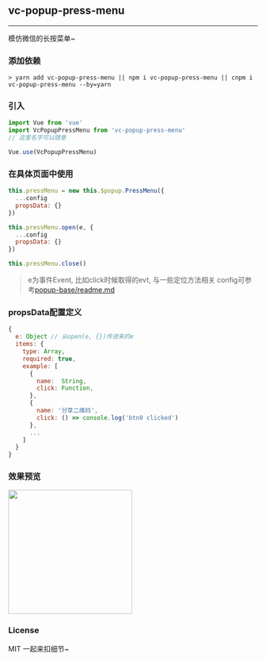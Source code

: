
## vc-popup-press-menu

-----

模仿微信的长按菜单~

### 添加依赖

```shell
> yarn add vc-popup-press-menu || npm i vc-popup-press-menu || cnpm i vc-popup-press-menu --by=yarn
```

### 引入

```javascript
import Vue from 'vue'
import VcPopupPressMenu from 'vc-popup-press-menu'
// 这里名字可以随意

Vue.use(VcPopupPressMenu)
```

### 在具体页面中使用

```javascript
this.pressMenu = new this.$popup.PressMenu({
  ...config
  propsData: {}
})

this.pressMenu.open(e, {
  ...config
  propsData: {}
})

this.pressMenu.close()
```

> e为事件Event, 比如click时候取得的evt, 与一些定位方法相关
> config可参考[popup-base/readme.md](https://github.com/deepkolos/vc-popup/blob/master/packages/popup-base/readme.md)

### propsData配置定义

```js
{
  e: Object // 从open(e, {})传进来的e
  items: {
    type: Array,
    required: true,
    example: [
      {
        name:  String,
        click: Function,
      },
      {
        name: '分享二维码',
        click: () => console.log('btn0 clicked')
      },
      ...
    ]
  }
}
```

### 效果预览

<div>
  <img src="https://raw.githubusercontent.com/deepkolos/vc-popup/master/static/vc-popup-press-menu.gif" width = "250" alt="" style="display:inline-block;"/>
</div>

### License

MIT 一起来扣细节~
